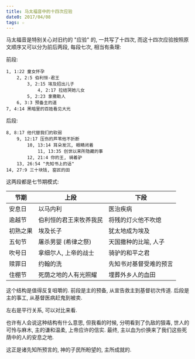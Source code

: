 ```yaml
---
title: 马太福音中的十四次应验
date0: 2017/04/08
tags: ☆
---
```


马太福音是特别关心对旧约的 "应验" 的, 一共写了十四次, 而这十四次应验按照原文顺序又可以分为前后两段, 每段七次, 相当有条理:

前段:

    1, 1:22 童女怀孕
        2, 2:5 伯利恒-君王
            3, 2:15 埃及招出儿子
                4, 2:17 拉结哭她儿女
            5, 2:23 拿撒勒人
        6, 3:3 预备主的道
    7, 4:14 黑暗里的百姓看见大光

后段:

    8, 8:17 他代替我们的软弱
        9, 12:17 压伤的芦苇他不折断
            10, 13:14 耳朵发沉, 眼睛闭着
                11, 13:35 创世以来所隐藏的事
            12, 21:4 你的王, 骑着驴
        13, 26:54 "先知书上的话"
    14, 27:9 三十块钱, 窑匠的田

这两段都是七节期模式:

节期     | 上段                   | 下段
---------|------------------------|-----------------------
安息日   | 以马内利               | 医治疾病
逾越节   | 伯利恒的君王来牧养我民 | 将残的灯火他不吹熄
初熟之果 | 埃及长子               | 犹太地成为埃及
五旬节   | 屠杀男婴 (希律之祭)    | 天国撒种的比喻, 人子
吹号日   | 拿细尔人, 上帝的战士   | 骑驴的和平之君
赎罪日   | 约翰的洗               | 先知书对基督受难的预言
住棚节   | 死荫之地的人有光照耀    | 埋葬外乡人的血田

这个结构是值得反复咀嚼的.
前段是主的预备, 从宣告救主到基督初次传道.
后段是主的事工, 从基督医病赶鬼到被卖.

左右是平行关系, 可以对比来看.

也许有人会说这种结构有什么意思, 但我看的时候, 分明看到了仇敌的狠毒, 世人的可怜与麻木, 主的谦和温柔, 上帝应许的信实. 最终, 主以血为价换来了我们这些死荫中的人的安息之地.

这正是诸先知所预言的, 神的子民所盼望的, 主所成就的.
